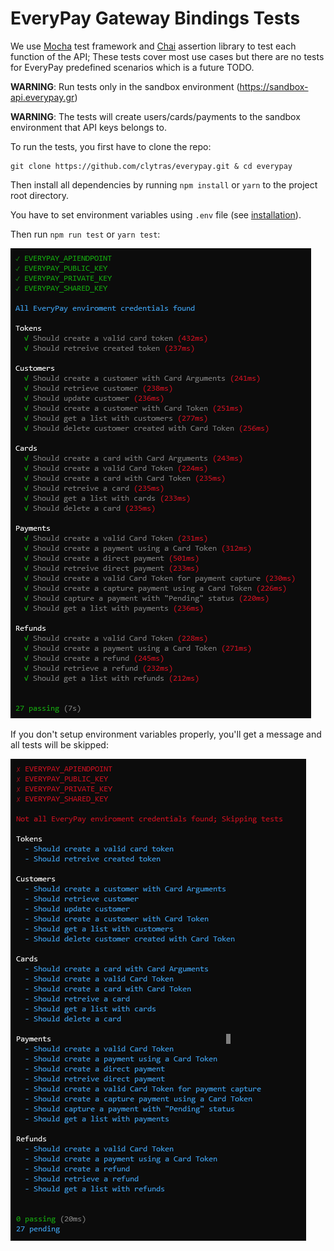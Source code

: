 # EveryPay Gateway Bindings Tests

We use [Mocha](https://mochajs.org/) test framework and [Chai](https://www.chaijs.com/) assertion library to test each function of the API; These tests cover most use cases but there are no tests for EveryPay predefined scenarios which is a future TODO.

**WARNING**: Run tests only in the sandbox environment (https://sandbox-api.everypay.gr)

**WARNING**: The tests will create users/cards/payments to the sandbox environment that API keys belongs to.

To run the tests, you first have to clone the repo:

```
git clone https://github.com/clytras/everypay.git & cd everypay
```

Then install all dependencies by running `npm install` or `yarn` to the project root directory.

You have to set environment variables using `.env` file (see [installation](../README.md#installation)).

Then run `npm run test` or `yarn test`:

![EveryPay JS API All Tests Passed](EveryPay_JS_API_AllTestsPassed.png)

If you don't setup environment variables properly, you'll get a message and all tests will be skipped:

![EveryPay JS API Tests With No Environment Variables](EveryPay_JS_API_TestsWithNoEnvVars.png)
